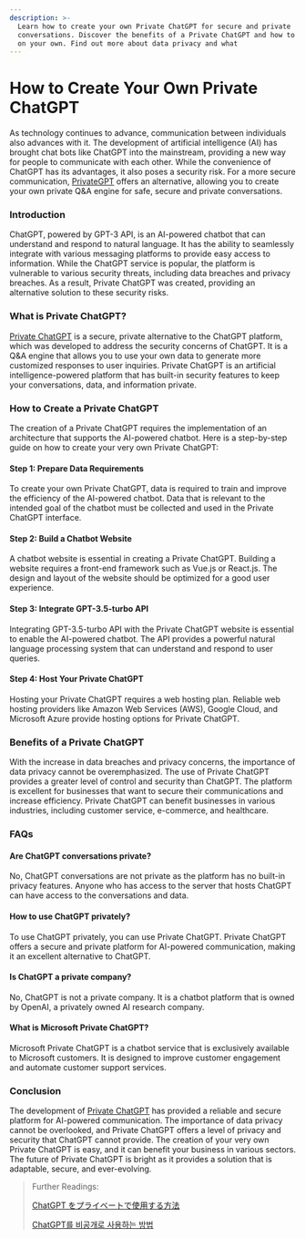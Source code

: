```yaml
---
description: >-
  Learn how to create your own Private ChatGPT for secure and private
  conversations. Discover the benefits of a Private ChatGPT and how to host one
  on your own. Find out more about data privacy and what
---
```


# How to Create Your Own Private ChatGPT

As technology continues to advance, communication between individuals also advances with it. The development of artificial intelligence (AI) has brought chat bots like ChatGPT into the mainstream, providing a new way for people to communicate with each other. While the convenience of ChatGPT has its advantages, it also poses a security risk. For a more secure communication, [PrivateGPT](https://online-data-science-adeojo.vercel.app/how-to-create-your-own-private-chatgpt) offers an alternative, allowing you to create your own private Q\&A engine for safe, secure and private conversations.

### Introduction

ChatGPT, powered by GPT-3 API, is an AI-powered chatbot that can understand and respond to natural language. It has the ability to seamlessly integrate with various messaging platforms to provide easy access to information. While the ChatGPT service is popular, the platform is vulnerable to various security threats, including data breaches and privacy breaches. As a result, Private ChatGPT was created, providing an alternative solution to these security risks.

### What is Private ChatGPT?

[Private ChatGPT](https://docs.kanaries.net/tutorials/ChatGPT/privategpt) is a secure, private alternative to the ChatGPT platform, which was developed to address the security concerns of ChatGPT. It is a Q\&A engine that allows you to use your own data to generate more customized responses to user inquiries. Private ChatGPT is an artificial intelligence-powered platform that has built-in security features to keep your conversations, data, and information private.

### How to Create a Private ChatGPT

The creation of a Private ChatGPT requires the implementation of an architecture that supports the AI-powered chatbot. Here is a step-by-step guide on how to create your very own Private ChatGPT:

#### Step 1: Prepare Data Requirements

To create your own Private ChatGPT, data is required to train and improve the efficiency of the AI-powered chatbot. Data that is relevant to the intended goal of the chatbot must be collected and used in the Private ChatGPT interface.

#### Step 2: Build a Chatbot Website

A chatbot website is essential in creating a Private ChatGPT. Building a website requires a front-end framework such as Vue.js or React.js. The design and layout of the website should be optimized for a good user experience.

#### Step 3: Integrate GPT-3.5-turbo API

Integrating GPT-3.5-turbo API with the Private ChatGPT website is essential to enable the AI-powered chatbot. The API provides a powerful natural language processing system that can understand and respond to user queries.

#### Step 4: Host Your Private ChatGPT

Hosting your Private ChatGPT requires a web hosting plan. Reliable web hosting providers like Amazon Web Services (AWS), Google Cloud, and Microsoft Azure provide hosting options for Private ChatGPT.

### Benefits of a Private ChatGPT

With the increase in data breaches and privacy concerns, the importance of data privacy cannot be overemphasized. The use of Private ChatGPT provides a greater level of control and security than ChatGPT. The platform is excellent for businesses that want to secure their communications and increase efficiency. Private ChatGPT can benefit businesses in various industries, including customer service, e-commerce, and healthcare.

### FAQs

#### Are ChatGPT conversations private?

No, ChatGPT conversations are not private as the platform has no built-in privacy features. Anyone who has access to the server that hosts ChatGPT can have access to the conversations and data.

#### How to use ChatGPT privately?

To use ChatGPT privately, you can use Private ChatGPT. Private ChatGPT offers a secure and private platform for AI-powered communication, making it an excellent alternative to ChatGPT.

#### Is ChatGPT a private company?

No, ChatGPT is not a private company. It is a chatbot platform that is owned by OpenAI, a privately owned AI research company.

#### What is Microsoft Private ChatGPT?

Microsoft Private ChatGPT is a chatbot service that is exclusively available to Microsoft customers. It is designed to improve customer engagement and automate customer support services.

### Conclusion

The development of [Private ChatGPT](https://sites.google.com/view/data-science-notes-jack/how-to-create-your-own-private-chatgpt) has provided a reliable and secure platform for AI-powered communication. The importance of data privacy cannot be overlooked, and Private ChatGPT offers a level of privacy and security that ChatGPT cannot provide. The creation of your very own Private ChatGPT is easy, and it can benefit your business in various sectors. The future of Private ChatGPT is bright as it provides a solution that is adaptable, secure, and ever-evolving.

> Further Readings:
>
> [ChatGPT をプライベートで使用する方法](https://docs.kanaries.net/ja/tutorials/ChatGPT/privategpt)
>
> [ChatGPT를 비공개로 사용하는 방법](https://docs.kanaries.net/ko/tutorials/ChatGPT/privategpt)
